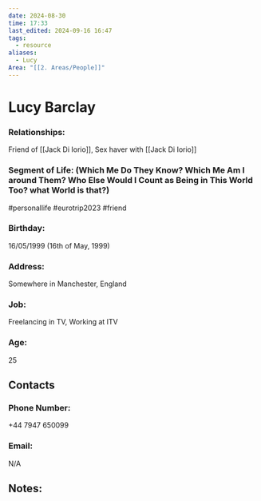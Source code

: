 ```yaml
---
date: 2024-08-30
time: 17:33
last_edited: 2024-09-16 16:47
tags:
  - resource
aliases:
  - Lucy
Area: "[[2. Areas/People]]"
---
```

# Lucy Barclay

### Relationships:
Friend of [[Jack Di Iorio]], Sex haver with [[Jack Di Iorio]]

### Segment of Life: (Which Me Do They Know? Which Me Am I around Them? Who Else Would I Count as Being in This World Too? what World is that?)
#personallife #eurotrip2023 #friend
### Birthday:
16/05/1999 (16th of May, 1999)

### Address:
Somewhere in Manchester, England

### Job:
Freelancing in TV, Working at ITV

### Age:
25

## Contacts
### Phone Number:
+44 7947 650099

### Email:
N/A

## Notes:
